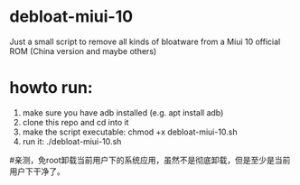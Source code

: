 # debloat-miui-10
Just a small script to remove all kinds of bloatware from a Miui 10 official ROM (China version and maybe others)

# howto run:
1. make sure you have adb installed (e.g. apt install adb)
2. clone this repo and cd into it
3. make the script executable: chmod +x debloat-miui-10.sh
4. run it: ./debloat-miui-10.sh

#亲测，免root卸载当前用户下的系统应用，虽然不是彻底卸载，但是至少是当前用户下干净了。
